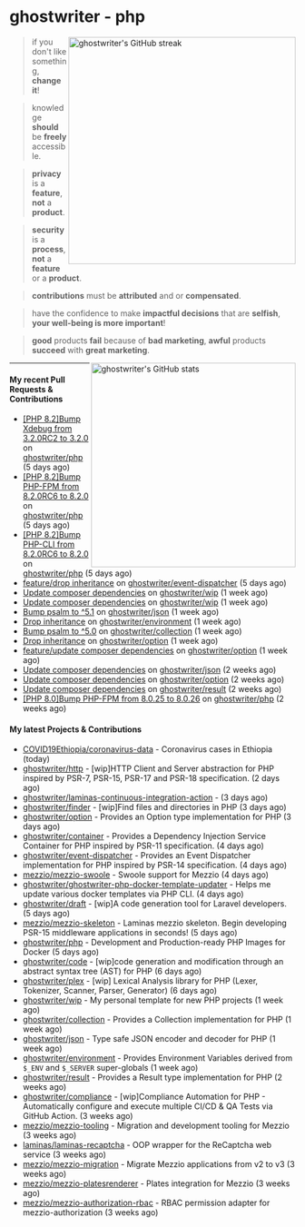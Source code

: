 # ghostwriter - php

<img alt="ghostwriter's GitHub streak" width="400px" align="right" src="https://github-readme-streak-stats.herokuapp.com/?cache_seconds=1800&user=ghostwriter">

> if you don't like something, **change it**!

> knowledge **should** be **freely** accessible.

> **privacy** is a **feature**, **not** a **product**.

> **security** is a **process**, **not** a **feature** or a **product**.

> **contributions** must be **attributed** and or **compensated**.

> have the confidence to make **impactful decisions** that are **selfish**, **your well-being is more important**!

> **good** products **fail** because of **bad marketing**, **awful** products **succeed** with **great marketing**.

<img alt="ghostwriter's GitHub stats" width="360px" align="right" src="https://github-readme-stats.vercel.app/api?cache_seconds=1800&username=ghostwriter&show_icons=true&count_private=true&hide_title=true&hide_rank=true&icon_color=333">

---

#### My recent Pull Requests & Contributions

- [[PHP 8.2]Bump Xdebug from 3.2.0RC2 to 3.2.0](https://github.com/ghostwriter/php/pull/254) on [ghostwriter/php](https://github.com/ghostwriter/php) (5 days ago)
- [[PHP 8.2]Bump PHP-FPM from 8.2.0RC6 to 8.2.0](https://github.com/ghostwriter/php/pull/253) on [ghostwriter/php](https://github.com/ghostwriter/php) (5 days ago)
- [[PHP 8.2]Bump PHP-CLI from 8.2.0RC6 to 8.2.0](https://github.com/ghostwriter/php/pull/252) on [ghostwriter/php](https://github.com/ghostwriter/php) (5 days ago)
- [feature/drop inheritance](https://github.com/ghostwriter/event-dispatcher/pull/11) on [ghostwriter/event-dispatcher](https://github.com/ghostwriter/event-dispatcher) (5 days ago)
- [Update composer dependencies](https://github.com/ghostwriter/wip/pull/21) on [ghostwriter/wip](https://github.com/ghostwriter/wip) (1 week ago)
- [Update composer dependencies](https://github.com/ghostwriter/wip/pull/20) on [ghostwriter/wip](https://github.com/ghostwriter/wip) (1 week ago)
- [Bump psalm to ^5.1](https://github.com/ghostwriter/json/pull/10) on [ghostwriter/json](https://github.com/ghostwriter/json) (1 week ago)
- [Drop inheritance](https://github.com/ghostwriter/environment/pull/8) on [ghostwriter/environment](https://github.com/ghostwriter/environment) (1 week ago)
- [Bump psalm to ^5.0](https://github.com/ghostwriter/collection/pull/7) on [ghostwriter/collection](https://github.com/ghostwriter/collection) (1 week ago)
- [Drop inheritance](https://github.com/ghostwriter/option/pull/17) on [ghostwriter/option](https://github.com/ghostwriter/option) (1 week ago)
- [feature/update composer dependencies](https://github.com/ghostwriter/option/pull/16) on [ghostwriter/option](https://github.com/ghostwriter/option) (1 week ago)
- [Update composer dependencies](https://github.com/ghostwriter/json/pull/9) on [ghostwriter/json](https://github.com/ghostwriter/json) (2 weeks ago)
- [Update composer dependencies](https://github.com/ghostwriter/option/pull/15) on [ghostwriter/option](https://github.com/ghostwriter/option) (2 weeks ago)
- [Update composer dependencies](https://github.com/ghostwriter/result/pull/9) on [ghostwriter/result](https://github.com/ghostwriter/result) (2 weeks ago)
- [[PHP 8.0]Bump PHP-FPM from 8.0.25 to 8.0.26](https://github.com/ghostwriter/php/pull/251) on [ghostwriter/php](https://github.com/ghostwriter/php) (2 weeks ago)

#### My latest Projects & Contributions

- [COVID19Ethiopia/coronavirus-data](https://github.com/COVID19Ethiopia/coronavirus-data) - Coronavirus cases in Ethiopia (today)
- [ghostwriter/http](https://github.com/ghostwriter/http) - [wip]HTTP Client and Server abstraction for PHP inspired by PSR-7, PSR-15, PSR-17 and PSR-18 specification. (2 days ago)
- [ghostwriter/laminas-continuous-integration-action](https://github.com/ghostwriter/laminas-continuous-integration-action) -  (3 days ago)
- [ghostwriter/finder](https://github.com/ghostwriter/finder) - [wip]Find files and directories in PHP (3 days ago)
- [ghostwriter/option](https://github.com/ghostwriter/option) - Provides an Option type implementation for PHP (3 days ago)
- [ghostwriter/container](https://github.com/ghostwriter/container) - Provides a Dependency Injection Service Container for PHP inspired by PSR-11 specification. (4 days ago)
- [ghostwriter/event-dispatcher](https://github.com/ghostwriter/event-dispatcher) - Provides an Event Dispatcher implementation for PHP inspired by PSR-14 specification. (4 days ago)
- [mezzio/mezzio-swoole](https://github.com/mezzio/mezzio-swoole) - Swoole support for Mezzio (4 days ago)
- [ghostwriter/ghostwriter-php-docker-template-updater](https://github.com/ghostwriter/ghostwriter-php-docker-template-updater) - Helps me update various docker templates via PHP CLI. (4 days ago)
- [ghostwriter/draft](https://github.com/ghostwriter/draft) - [wip]A code generation tool for Laravel developers. (5 days ago)
- [mezzio/mezzio-skeleton](https://github.com/mezzio/mezzio-skeleton) - Laminas mezzio skeleton. Begin developing PSR-15 middleware applications in seconds! (5 days ago)
- [ghostwriter/php](https://github.com/ghostwriter/php) - Development and Production-ready PHP Images for Docker (5 days ago)
- [ghostwriter/code](https://github.com/ghostwriter/code) - [wip]code generation and modification through an abstract syntax tree (AST) for PHP (6 days ago)
- [ghostwriter/plex](https://github.com/ghostwriter/plex) - [wip] Lexical Analysis library for PHP (Lexer, Tokenizer, Scanner, Parser, Generator) (6 days ago)
- [ghostwriter/wip](https://github.com/ghostwriter/wip) - My personal template for new PHP projects (1 week ago)
- [ghostwriter/collection](https://github.com/ghostwriter/collection) - Provides a Collection implementation for PHP (1 week ago)
- [ghostwriter/json](https://github.com/ghostwriter/json) - Type safe JSON encoder and decoder for PHP (1 week ago)
- [ghostwriter/environment](https://github.com/ghostwriter/environment) - Provides Environment Variables derived from `$_ENV` and `$_SERVER` super-globals (1 week ago)
- [ghostwriter/result](https://github.com/ghostwriter/result) - Provides a Result type implementation for PHP (2 weeks ago)
- [ghostwriter/compliance](https://github.com/ghostwriter/compliance) - [wip]Compliance Automation for PHP - Automatically configure and execute multiple CI/CD &amp; QA Tests via GitHub Action. (3 weeks ago)
- [mezzio/mezzio-tooling](https://github.com/mezzio/mezzio-tooling) - Migration and development tooling for Mezzio (3 weeks ago)
- [laminas/laminas-recaptcha](https://github.com/laminas/laminas-recaptcha) - OOP wrapper for the ReCaptcha web service (3 weeks ago)
- [mezzio/mezzio-migration](https://github.com/mezzio/mezzio-migration) - Migrate Mezzio applications from v2 to v3 (3 weeks ago)
- [mezzio/mezzio-platesrenderer](https://github.com/mezzio/mezzio-platesrenderer) - Plates integration for Mezzio (3 weeks ago)
- [mezzio/mezzio-authorization-rbac](https://github.com/mezzio/mezzio-authorization-rbac) - RBAC permission adapter for mezzio-authorization (3 weeks ago)
